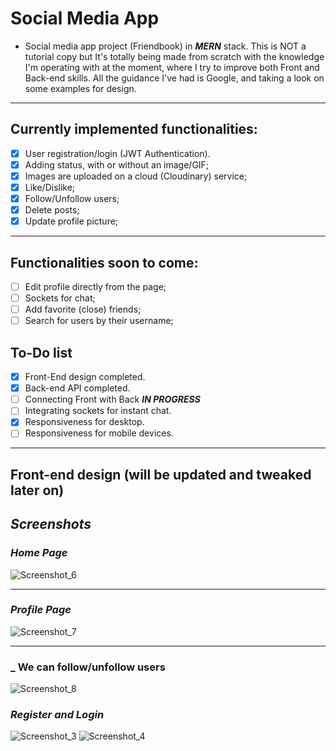 # **Social Media App**

-   Social media app project (Friendbook) in **_MERN_** stack. This is NOT a tutorial copy but It's totally being made from scratch with the knowledge I'm operating with at the moment, where I try to improve both Front and Back-end skills. All the guidance I've had is Google, and taking a look on some examples for design.

---

## **Currently implemented functionalities:**

-   [x] User registration/login (JWT Authentication).
-   [x] Adding status, with or without an image/GIF;
-   [x] Images are uploaded on a cloud (Cloudinary) service;
-   [x] Like/Dislike;
-   [x] Follow/Unfollow users;
-   [x] Delete posts;
-   [x] Update profile picture;

---

## **Functionalities soon to come:**

-   [ ] Edit profile directly from the page;
-   [ ] Sockets for chat;
-   [ ] Add favorite (close) friends;
-   [ ] Search for users by their username;

## **To-Do list**

-   [x] Front-End design completed.
-   [x] Back-end API completed.
-   [ ] Connecting Front with Back **_IN PROGRESS_**
-   [ ] Integrating sockets for instant chat.
-   [x] Responsiveness for desktop.
-   [ ] Responsiveness for mobile devices.

---

## **Front-end design (will be updated and tweaked later on)**

## **_Screenshots_**

### _Home Page_

![Screenshot_6](https://user-images.githubusercontent.com/73792907/150241854-057ddb4c-2198-4b09-897f-aaf80085386b.jpg)

---

### _Profile Page_

![Screenshot_7](https://user-images.githubusercontent.com/73792907/150241800-596d2d39-7a98-4504-a5c1-364b3155ac18.jpg)

---

### \_ We can follow/unfollow users

![Screenshot_8](https://user-images.githubusercontent.com/73792907/150242435-fe6cd70d-26f9-44be-8a3c-bd29fb1fd14b.jpg)

### _Register and Login_

![Screenshot_3](https://user-images.githubusercontent.com/73792907/149223936-68a837af-ef4d-436e-be25-ee23d71c7c32.jpg)
![Screenshot_4](https://user-images.githubusercontent.com/73792907/149223938-d809ac74-e953-4f90-a51e-2ee89959a2a6.jpg)
